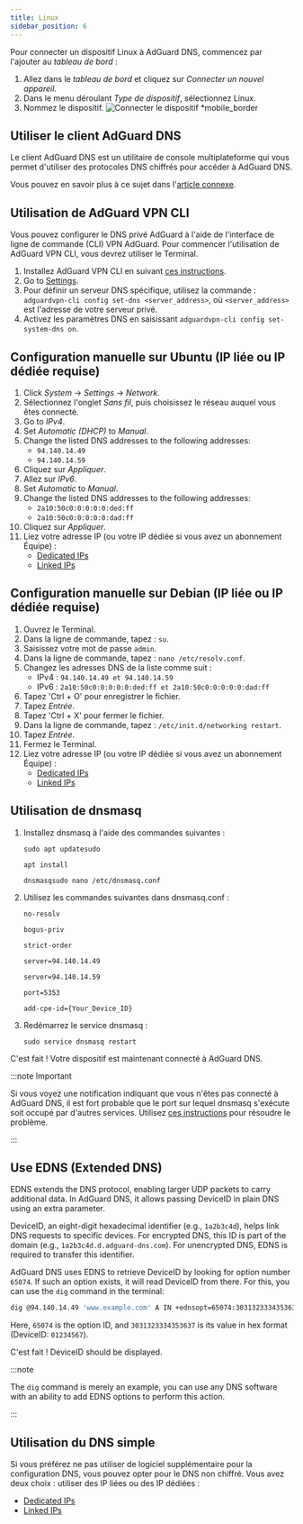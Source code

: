 ```yaml
---
title: Linux
sidebar_position: 6
---
```


Pour connecter un dispositif Linux à AdGuard DNS, commencez par l'ajouter au _tableau de bord_ :

1. Allez dans le _tableau de bord_ et cliquez sur _Connecter un nouvel appareil_.
2. Dans le menu déroulant _Type de dispositif_, sélectionnez Linux.
3. Nommez le dispositif.
   ![Connecter le dispositif \*mobile\_border](https://cdn.adtidy.org/content/kb/dns/private/new_dns/connect/choose_linux.png)

## Utiliser le client AdGuard DNS

Le client AdGuard DNS est un utilitaire de console multiplateforme qui vous permet d'utiliser des protocoles DNS chiffrés pour accéder à AdGuard DNS.

Vous pouvez en savoir plus à ce sujet dans l'[article connexe](/dns-client/overview/).

## Utilisation de AdGuard VPN CLI

Vous pouvez configurer le DNS privé AdGuard à l'aide de l'interface de ligne de commande (CLI) VPN AdGuard. Pour commencer l'utilisation de AdGuard VPN CLI, vous devrez utiliser le Terminal.

1. Installez AdGuard VPN CLI en suivant [ces instructions](https://adguard-vpn.com/kb/adguard-vpn-for-linux/installation/).
2. Go to [Settings](https://adguard-vpn.com/kb/adguard-vpn-for-linux/settings/).
3. Pour définir un serveur DNS spécifique, utilisez la commande : `adguardvpn-cli config set-dns <server_address>`, où `<server_address>` est l'adresse de votre serveur privé.
4. Activez les paramètres DNS en saisissant `adguardvpn-cli config set-system-dns on`.

## Configuration manuelle sur Ubuntu (IP liée ou IP dédiée requise)

1. Click _System_ → _Settings_ → _Network_.
2. Sélectionnez l'onglet _Sans fil_, puis choisissez le réseau auquel vous êtes connecté.
3. Go to _IPv4_.
4. Set _Automatic (DHCP)_ to _Manual_.
5. Change the listed DNS addresses to the following addresses:
   - `94.140.14.49`
   - `94.140.14.59`
6. Cliquez sur _Appliquer_.
7. Allez sur _IPv6_.
8. Set _Automatic_ to _Manual_.
9. Change the listed DNS addresses to the following addresses:
   - `2a10:50c0:0:0:0:0:ded:ff`
   - `2a10:50c0:0:0:0:0:dad:ff`
10. Cliquez sur _Appliquer_.
11. Liez votre adresse IP (ou votre IP dédiée si vous avez un abonnement Équipe) :
    - [Dedicated IPs](/private-dns/connect-devices/other-options/dedicated-ip.md)
    - [Linked IPs](/private-dns/connect-devices/other-options/linked-ip.md)

## Configuration manuelle sur Debian (IP liée ou IP dédiée requise)

1. Ouvrez le Terminal.
2. Dans la ligne de commande, tapez : `su`.
3. Saisissez votre mot de passe `admin`.
4. Dans la ligne de commande, tapez : `nano /etc/resolv.conf`.
5. Changez les adresses DNS de la liste comme suit :
   - IPv4 : `94.140.14.49 et 94.140.14.59`
   - IPv6 : `2a10:50c0:0:0:0:0:ded:ff et 2a10:50c0:0:0:0:0:dad:ff`
6. Tapez 'Ctrl + O' pour enregistrer le fichier.
7. Tapez _Entrée_.
8. Tapez 'Ctrl + X' pour fermer le fichier.
9. Dans la ligne de commande, tapez : `/etc/init.d/networking restart`.
10. Tapez _Entrée_.
11. Fermez le Terminal.
12. Liez votre adresse IP (ou votre IP dédiée si vous avez un abonnement Équipe) :
    - [Dedicated IPs](/private-dns/connect-devices/other-options/dedicated-ip.md)
    - [Linked IPs](/private-dns/connect-devices/other-options/linked-ip.md)

## Utilisation de dnsmasq

1. Installez dnsmasq à l'aide des commandes suivantes :

   `sudo apt updatesudo`

   `apt install`

   `dnsmasqsudo nano /etc/dnsmasq.conf`

2. Utilisez les commandes suivantes dans dnsmasq.conf :

   `no-resolv`

   `bogus-priv`

   `strict-order`

   `server=94.140.14.49`

   `server=94.140.14.59`

   `port=5353`

   `add-cpe-id={Your_Device_ID}`

3. Redémarrez le service dnsmasq :

   `sudo service dnsmasq restart`

C'est fait ! Votre dispositif est maintenant connecté à AdGuard DNS.

:::note Important

Si vous voyez une notification indiquant que vous n'êtes pas connecté à AdGuard DNS, il est fort probable que le port sur lequel dnsmasq s'exécute soit occupé par d'autres services. Utilisez [ces instructions](https://github.com/AdguardTeam/AdGuardHome/wiki/FAQ#bindinuse) pour résoudre le problème.

:::

## Use EDNS (Extended DNS)

EDNS extends the DNS protocol, enabling larger UDP packets to carry additional data. In AdGuard DNS, it allows passing DeviceID in plain DNS using an extra parameter.

DeviceID, an eight-digit hexadecimal identifier (e.g., `1a2b3c4d`), helps link DNS requests to specific devices. For encrypted DNS, this ID is part of the domain (e.g., `1a2b3c4d.d.adguard-dns.com`). For unencrypted DNS, EDNS is required to transfer this identifier.

AdGuard DNS uses EDNS to retrieve DeviceID by looking for option number `65074`. If such an option exists, it will read DeviceID from there. For this, you can use the `dig` command in the terminal:

```sh
dig @94.140.14.49 'www.example.com' A IN +ednsopt=65074:3031323334353637
```

Here, `65074` is the option ID, and `3031323334353637` is its value in hex format (DeviceID: `01234567`).

C'est fait ! DeviceID should be displayed.

:::note

The `dig` command is merely an example, you can use any DNS software with an ability to add EDNS options to perform this action.

:::

## Utilisation du DNS simple

Si vous préférez ne pas utiliser de logiciel supplémentaire pour la configuration DNS, vous pouvez opter pour le DNS non chiffré. Vous avez deux choix : utiliser des IP liées ou des IP dédiées :

- [Dedicated IPs](/private-dns/connect-devices/other-options/dedicated-ip.md)
- [Linked IPs](/private-dns/connect-devices/other-options/linked-ip.md)
